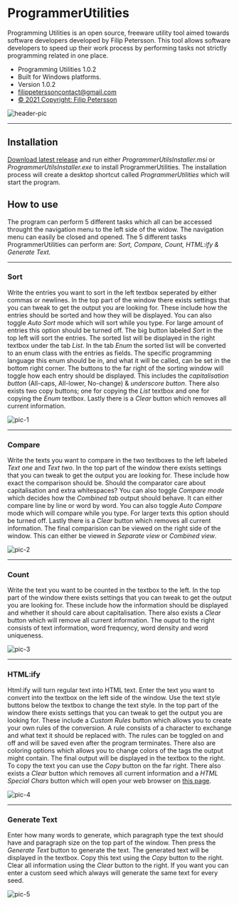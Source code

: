 # ProgrammerUtilities

Programming Utilities is an open source, freeware utility tool aimed towards software developers developed by Filip Petersson. This tool allows software developers to speed up their work process by performing tasks not strictly programming related in one place.

* Programming Utilities 1.0.2
* Built for Windows platforms.
* Version 1.0.2
* [filippeterssoncontact@gmail.com](mailto:filippeterssoncontact@gmail.com)
* [© 2021 Copyright: Filip Petersson](https://zmarfan.github.io./index.html)

![header-pic](https://github.com/Zmarfan/ProgrammerUtils/blob/main/ProgrammerUtilsInstaller/src/FullLogo.jpg?raw=true)

---

## Installation

[Download latest release](https://github.com/Zmarfan/ProgrammerUtilities/releases) and run either *ProgrammerUtilsInstaller.msi* or *ProgrammerUtilsInstaller.exe* to install ProgrammerUtilities. The installation process will create a desktop shortcut called *ProgrammerUtilities* which will start the program. 

## How to use

The program can perform 5 different tasks which all can be accessed throught the navigation menu to the left side of the widow. The navigation menu can easily be closed and opened. The 5 different tasks ProgrammerUtilities can perform are: *Sort, Compare, Count, HTML:ify & Generate Text.*

---

### Sort

Write the entries you want to sort in the left textbox seperated by either commas or newlines. In the top part of the window there exists settings that you can tweak to get the output you are looking for. These include how the entries should be sorted and how they will be displayed. You can also toggle *Auto Sort* mode which will sort while you type. For large amount of entries this option should be turned off. The big button labeled *Sort* in the top left will sort the entries. The sorted list will be displayed in the right textbox under the tab *List*. In the tab *Enum* the sorted list will be converted to an enum class with the entries as fields. The specific programming language this enum should be in, and what it will be called, can be set in the bottom right corner. The buttons to the far right of the sorting window will toggle how each entry should be displayed. This includes the *capitalisation button* (All-caps, All-lower, No-change) & *underscore button*. There also exists two copy buttons; one for copying the *List* textbox and one for copying the *Enum* textbox. Lastly there is a *Clear* button which removes all current information.

![pic-1](https://github.com/Zmarfan/ProgrammerUtils/blob/main/ReadmeScreenshots/Sort1.jpg?raw=true)

---

### Compare

Write the texts you want to compare in the two textboxes to the left labeled *Text one* and *Text two*. In the top part of the window there exists settings that you can tweak to get the output you are looking for. These include how exact the comparison should be. Should the comparator care about capitalisation and extra whitespaces? You can also toggle *Compare mode* which decides how the *Combined tab* output should behave. It can either compare line by line or word by word. You can also toggle *Auto Compare* mode which will compare while you type. For larger texts this option should be turned off. Lastly there is a *Clear* button which removes all current information. The final comparision can be viewed on the right side of the window. This can either be viewed in *Separate view* or *Combined view*. 

![pic-2](https://github.com/Zmarfan/ProgrammerUtils/blob/main/ReadmeScreenshots/Compare1.jpg?raw=true)

---

### Count

Write the text you want to be counted in the textbox to the left. In the top part of the window there exists settings that you can tweak to get the output you are looking for. These include how the information should be displayed and whether it should care about capitalisation. There also exists a *Clear* button which will remove all current information. The ouput to the right consists of text information, word frequency, word density and word uniqueness.

![pic-3](https://github.com/Zmarfan/ProgrammerUtils/blob/main/ReadmeScreenshots/Count1.jpg?raw=true)

---

### HTML:ify

Html:ify will turn regular text into HTML text. Enter the text you want to convert into the textbox on the left side of the window. Use the text style buttons below the textbox to change the text style. In the top part of the window there exists settings that you can tweak to get the output you are looking for. These include a *Custom Rules* button which allows you to create your own rules of the conversion. A rule consists of a character to exchange and what text it should be replaced with. The rules can be toggled on and off and will be saved even after the program terminates. There also are coloring options which allows you to change colors of the tags the output might contain. The final output will be displayed in the textbox to the right. To copy the text you can use the *Copy* button on the far right. There also exists a *Clear* button which removes all current information and a *HTML Special Chars* button which will open your web browser on [this page](https://www.html.am/reference/html-special-characters.cfm).

![pic-4](https://github.com/Zmarfan/ProgrammerUtils/blob/main/ReadmeScreenshots/HTML1.jpg?raw=true)

---

### Generate Text

Enter how many words to generate, which paragraph type the text should have and paragraph size on the top part of the window. Then press the *Generate Text* button to generate the text. The generated text will be displayed in the textbox. Copy this text using the *Copy* button to the right. Clear all information using the *Clear* button to the right. If you want you can enter a custom seed which always will generate the same text for every seed.

![pic-5](https://github.com/Zmarfan/ProgrammerUtils/blob/main/ReadmeScreenshots/Generate1.jpg?raw=true)
